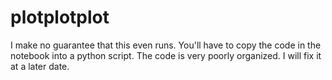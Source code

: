 # plotplotplot

I make no guarantee that this even runs. You'll have to copy the code in the notebook into a python script. The code is very poorly organized. I will fix it at a later date. 
